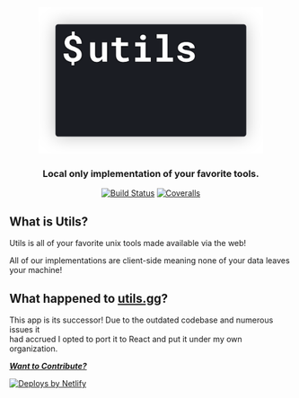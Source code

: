 <div align="center">
  <a href="https://utils.rains.cafe">
    <img height="260px" src="https://raw.githubusercontent.com/rain-cafe/logos/main/utils/utils.svg">
  </a>
</div>

<h3 align="center">
	Local only implementation of your favorite tools.
</h3>

<div align="center">
  
  [![Build Status](https://img.shields.io/github/actions/workflow/status/rain-cafe/utils/ci.yml?branch=main)](https://github.com/rain-cafe/utils/actions/workflows/ci.yml?query=branch%3Amain)
  [![Coveralls](https://img.shields.io/coveralls/github/rain-cafe/utils)](https://coveralls.io/github/rain-cafe/utils)
  
</div>

## What is Utils?

Utils is all of your favorite unix tools made available via the web!

All of our implementations are client-side meaning none of your data leaves your machine!

## What happened to [utils.gg](https://github.com/salte-io/utils)?

This app is its successor! Due to the outdated codebase and numerous issues it <br/> had accrued I opted to port it to React and put it under my own organization.

[_**Want to Contribute?**_](/CONTRIBUTING.md)

[![Deploys by Netlify][netlify-image]][netlify-url]

[netlify-image]: https://www.netlify.com/v3/img/components/netlify-color-accent.svg
[netlify-url]: https://www.netlify.com
